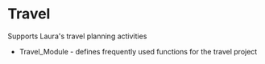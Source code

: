 # Travel
Supports Laura's travel planning activities

- Travel_Module - defines frequently used functions for the travel project
